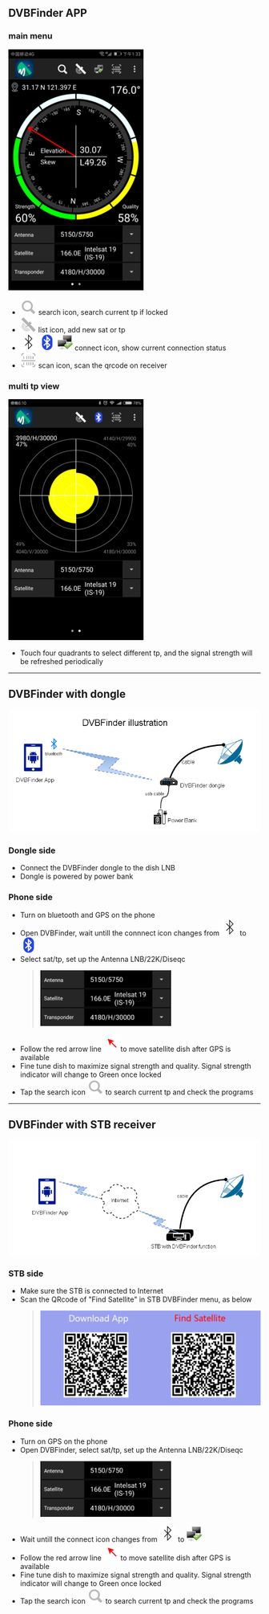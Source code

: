 ## DVBFinder APP
### main menu
![image](https://github.com/g-xu/DVBFinder/blob/master/pic/menu.png)
- ![image](https://github.com/g-xu/DVBFinder/blob/master/pic/search.png) search icon, search current tp if locked
- ![image](https://github.com/g-xu/DVBFinder/blob/master/pic/satellite.png)  list icon, add new sat or tp
- ![image](https://github.com/g-xu/DVBFinder/blob/master/pic/unconnect.png) ![image](https://github.com/g-xu/DVBFinder/blob/master/pic/bluetooth.png) ![image](https://github.com/g-xu/DVBFinder/blob/master/pic/net_connected.png) connect icon, show current connection status
- ![image](https://github.com/g-xu/DVBFinder/blob/master/pic/qr.png) scan icon, scan the qrcode on receiver

### multi tp view
![image](https://github.com/g-xu/DVBFinder/blob/master/pic/tps.png)
- Touch four quadrants to select different tp, and the signal strength will be refreshed periodically
----

## DVBFinder with dongle
![image](https://github.com/g-xu/DVBFinder/blob/master/pic/dongle.png)

### Dongle side
- Connect the DVBFinder dongle to the dish LNB
- Dongle is powered by power bank
### Phone side
- Turn on bluetooth and GPS on the phone
- Open DVBFinder, wait untill the connnect icon changes from ![image](https://github.com/g-xu/DVBFinder/blob/master/pic/unconnect.png) to ![image](https://github.com/g-xu/DVBFinder/blob/master/pic/bluetooth.png)
- Select sat/tp, set up the Antenna LNB/22K/Diseqc
  > ![image](https://github.com/g-xu/DVBFinder/blob/master/pic/setting.png)
- Follow the red arrow line ![image](https://github.com/g-xu/DVBFinder/blob/master/pic/arrow.png)to move satellite dish after GPS is available
- Fine tune dish to maximize signal strength and quality. Signal strength indicator will change to Green once locked
- Tap the search icon ![image](https://github.com/g-xu/DVBFinder/blob/master/pic/search.png) to search current tp and check the programs

----

## DVBFinder with STB receiver
![image](https://github.com/g-xu/DVBFinder/blob/master/pic/stb.png)

### STB side
- Make sure the STB is connected to Internet
- Scan the QRcode of "Find Satellite" in STB DVBFinder menu, as below
	> ![image](https://github.com/g-xu/DVBFinder/blob/master/pic/boxmenu.png)
### Phone side
- Turn on GPS on the phone
- Open DVBFinder, select sat/tp, set up the Antenna LNB/22K/Diseqc
  > ![image](https://github.com/g-xu/DVBFinder/blob/master/pic/setting.png)
- Wait untill the connect icon changes from ![image](https://github.com/g-xu/DVBFinder/blob/master/pic/unconnect.png) to ![image](https://github.com/g-xu/DVBFinder/blob/master/pic/net_connected.png)
- Follow the red arrow line ![image](https://github.com/g-xu/DVBFinder/blob/master/pic/arrow.png)to move satellite dish after GPS is available
- Fine tune dish to maximize signal strength and quality. Signal strength indicator will change to Green once locked
- Tap the search icon ![image](https://github.com/g-xu/DVBFinder/blob/master/pic/search.png) to search current tp and check the programs

